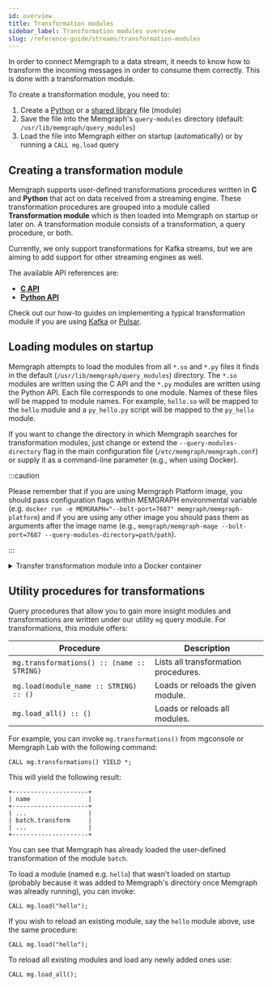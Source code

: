 ```yaml
---
id: overview
title: Transformation modules
sidebar_label: Transformation modules overview
slug: /reference-guide/streams/transformation-modules
---
```


In order to connect Memgraph to a data stream, it needs to know how to transform
the incoming messages in order to consume them correctly. This is done
with a transformation module.

To create a transformation module, you need to:
1. Create a [Python](./api/python-api.md) or a [shared library](./api/c-api.md) file (module)
2. Save the file into the Memgraph's `query-modules` directory (default: `/usr/lib/memgraph/query_modules`)
3. Load the file into Memgraph either on startup (automatically) or by running a `CALL mg.load` query


## Creating a transformation module

Memgraph supports user-defined transformations procedures written in **C** and
**Python** that act on data received from a streaming engine. These
transformation procedures are grouped into a module called **Transformation
module** which is then loaded into Memgraph on startup or later on. A
transformation module consists of a transformation, a query procedure, or both.

Currently, we only support transformations for Kafka streams, but we are aiming
to add support for other streaming engines as well.

The available API references are:
* **[C API](./api/c-api.md)**
* **[Python API](./api/python-api.md)**

Check out our how-to guides on implementing a typical transformation module if
you are using
[Kafka](/how-to-guides/streams/kafka/implement-transformation-module.md) or
[Pulsar](/how-to-guides/streams/pulsar/implement-transformation-module.md).

## Loading modules on startup

Memgraph attempts to load the modules from all `*.so` and `*.py`
files it finds in the default (`/usr/lib/memgraph/query_modules`) directory.
The `*.so` modules are written using the C API and the `*.py` modules are
written using the Python API. Each file corresponds to one module. Names
of these files will be mapped to module names.  For example, `hello.so`
will be mapped to the `hello` module and a `py_hello.py` script
will be mapped to the `py_hello` module.

If you want to change the directory in which Memgraph searches for
transformation modules, just change or extend the `--query-modules-directory`
flag in the main configuration file (`/etc/memgraph/memgraph.conf`) or supply
it as a command-line parameter (e.g., when using Docker).

:::caution

Please remember that if you are using Memgraph Platform image, you should pass
configuration flags within MEMGRAPH environmental variable (e.g. `docker run -e
MEMGRAPH="--bolt-port=7687" memgraph/memgraph-platform`) and if you are using
any other image you should pass them as arguments after the image name (e.g.,
`memgraph/memgraph-mage --bolt-port=7687 --query-modules-directory=path/path`).

:::

<details>
  <summary>Transfer transformation module into a Docker container</summary>
  
  If you are using Docker to run Memgraph, you will need to copy the
  transformation module file from your local directory into the Docker
  container where Memgraph can access it.

  <p> </p> 

  **1.** Open a new terminal and find the `CONTAINER ID` of the Memgraph Docker
  container:

  ```
  docker ps
  ```

  **2.** Copy a file from your current directory to the container with the
  command:

  ```
  docker cp ./trans_module.py <CONTAINER ID>:/usr/lib/memgraph/query_modules/trans_module.py
  ```

  The file is now inside your Docker container.
</details>

## Utility procedures for transformations

Query procedures that allow you to gain more insight modules and
transformations are written under our utility `mg` query module.
For transformations, this module offers:

|Procedure|Description|
|---------|-----------|
|`mg.transformations() :: (name :: STRING)`|Lists all transformation procedures.|
|`mg.load(module_name :: STRING) :: ()`|Loads or reloads the given module.|
|`mg.load_all() :: ()`|Loads or reloads all modules.|

For example, you can invoke `mg.transformations()` from mgconsole or Memgraph Lab with the following command:

```cypher
CALL mg.transformations() YIELD *;
```

This will yield the following result:

```plaintext
+---------------------+
| name                |
+---------------------+
| ...                 |
| batch.transform     |
| ...                 |
+---------------------+
```

You can see that Memgraph has already loaded the user-defined transformation of
the module `batch`.

To load a module (named e.g. `hello`) that wasn't loaded on startup (probably
because it was added to Memgraph's directory once Memgraph was already running), you
can invoke:

```cypher
CALL mg.load("hello");
```

If you wish to reload an existing module, say the `hello` module above, use the
same procedure:

```cypher
CALL mg.load("hello");
```

To reload all existing modules and load any newly added ones use:

```cypher
CALL mg.load_all();
```

